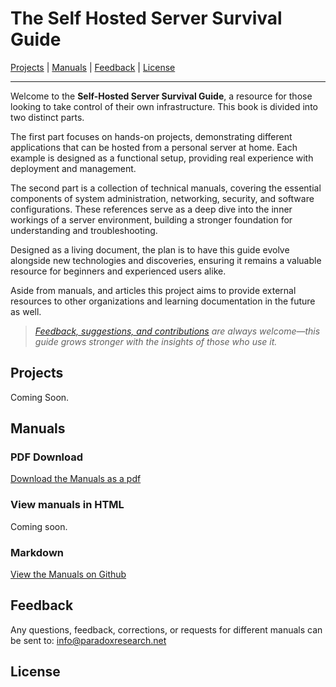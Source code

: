 # The Self Hosted Server Survival Guide

[Projects](#projects) | [Manuals](#manuals) | [Feedback](#feedback) | [License](#license)

---

Welcome to the **Self-Hosted Server Survival Guide**, a resource for those looking to take control of their own infrastructure. This book is divided into two distinct parts.

The first part focuses on hands-on projects, demonstrating different applications that can be hosted from a personal server at home. Each example is designed as a functional setup, providing real experience with deployment and management.

The second part is a collection of technical manuals, covering the essential components of system administration, networking, security, and software configurations. These references serve as a deep dive into the inner workings of a server environment, building a stronger foundation for understanding and troubleshooting.

Designed as a living document, the plan is to have this guide evolve alongside new technologies and discoveries, ensuring it remains a valuable resource for beginners and experienced users alike.

Aside from manuals, and articles this project aims to provide external resources to other organizations and learning documentation in the future as well.

> *[Feedback, suggestions, and contributions](#feedback) are always welcome—this guide grows stronger with the insights of those who use it.*

## Projects

Coming Soon.

## Manuals

### PDF Download

[Download the Manuals as a pdf](https://raw.githubusercontent.com/paradoxresearch/SHSSG/main/Manuals/pdf/SHSSG_Manuals.pdf)

### View manuals in HTML

Coming soon.

### Markdown

[View the Manuals on Github](https://github.com/paradoxresearch/SHSSG/tree/main/Manuals)

## Feedback

Any questions, feedback, corrections, or requests for different manuals can be sent to: [info@paradoxresearch.net](mailto:info@paradoxresearch.net)

## License


